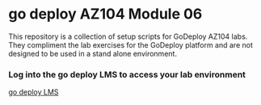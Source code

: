 # go deploy AZ104 Module 06

This repository is a collection of setup scripts for GoDeploy AZ104 labs. They compliment the lab exercises for the GoDeploy platform and are not designed to be used in a stand alone environment.

### Log into the go deploy LMS to access your lab environment

<a href="https://lms.godeploy.it" target="_blank">
    go deploy LMS
</a>
